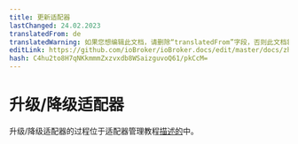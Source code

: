 ```yaml
---
title: 更新适配器
lastChanged: 24.02.2023
translatedFrom: de
translatedWarning: 如果您想编辑此文档，请删除“translatedFrom”字段，否则此文档将再次自动翻译
editLink: https://github.com/ioBroker/ioBroker.docs/edit/master/docs/zh-cn/install/updateadapter.md
hash: C4hu2to8H7qNKkmmmZxzvxdb8WSaizguvoQ61/pkCcM=
---
```

# 升级/降级适配器
升级/降级适配器的过程位于适配器管理教程[描述的](https://www.iobroker.net/#de/documentation/tutorial/adapter.md)中。